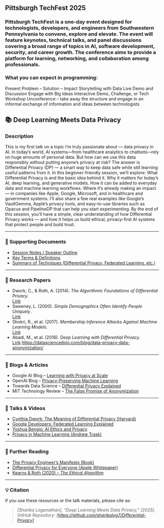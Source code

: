 ## Pittsburgh TechFest 2025

### Pittsburgh TechFest is a one-day event designed for technologists, developers, and engineers from Southwestern Pennsylvania to convene, explore and elevate. The event will feature keynotes, technical talks, and panel discussions covering a broad range of topics in AI, software development, security, and career growth. The conference aims to provide a platform for learning, networking, and collaboration among professionals.

### What you can expect in programming:
Present Problem – Solution – Impact
Storytelling with Data
Live Demo and Discussion
Engage with Big Ideas
Interactive Demo, Challenge, or Tech Workshop
Unconference – take away the structure and engage in an informal exchange of information and ideas between technologists

## 📚 Deep Learning Meets Data Privacy 

### Description
This is my first talk on a topic I’m truly passionate about — data privacy in AI. In today’s world, AI systems—from healthcare analytics to chatbots—rely on huge amounts of personal data. But how can we use this data responsibly without putting anyone’s privacy at risk?
The answer is Differential Privacy (DP) — a smart way to keep data safe while still learning useful patterns from it. In this beginner-friendly session, we’ll explore:
What Differential Privacy is and the basic idea behind it.
Why it matters for today’s AI, deep learning, and generative models.
How it can be added to everyday data and machine learning workflows.
Where it’s already making an impact — in companies like Apple, Google, Microsoft, and in healthcare and government systems.
I’ll also share a few real examples like Google’s VaultGemma, Apple’s privacy tools, and easy-to-use libraries such as Opacus and PipelineDP that can help you start experimenting.
By the end of this session, you’ll have a simple, clear understanding of how Differential Privacy works — and how it helps us build ethical, privacy-first AI systems that protect people and build trust.

---

### 🧾 Supporting Documents
- [Session Notes / Speaker Outline](./docs/Session_Notes.md)  
- [Key Terms & Definitions](./docs/Glossary.md)  
- [Summary of Techniques (Differential Privacy, Federated Learning, etc.)](./docs/Techniques_Summary.md)

---

### 📖 Research Papers
- Dwork, C., & Roth, A. (2014). *The Algorithmic Foundations of Differential Privacy*.  
  [Link](https://www.cis.upenn.edu/~aaroth/Papers/privacybook.pdf)  
- Sweeney, L. (2000). *Simple Demographics Often Identify People Uniquely*.  
  [Link](https://dataprivacylab.org/projects/identifiability/paper1.pdf)  
- Shokri, R., et al. (2017). *Membership Inference Attacks Against Machine Learning Models*.  
  [Link](https://arxiv.org/abs/1610.05820)  
- Abadi, M., et al. (2016). *Deep Learning with Differential Privacy*.  
  [Link](https://arxiv.org/abs/1607.00133)
  https://datasciencedojo.com/blog/data-privacy-data-anonymization/​

---

### 📰 Blogs & Articles
- Google AI Blog – [Learning with Privacy at Scale](https://ai.googleblog.com/2017/04/federated-learning-collaborative.html)  
- OpenAI Blog – [Privacy-Preserving Machine Learning](https://openai.com/research/)  
- Towards Data Science – [Differential Privacy Explained](https://towardsdatascience.com/an-intuitive-explanation-of-differential-privacy-61fef2e6b08a)  
- MIT Technology Review – [The False Promise of Anonymization](https://www.technologyreview.com/2019/07/23/134706/)

---

### 🎥 Talks & Videos
- [Cynthia Dwork: The Meaning of Differential Privacy (Harvard)](https://www.youtube.com/watch?v=lg-VhHlztqo)  
- [Google Developers: Federated Learning Explained](https://www.youtube.com/watch?v=89BGjQYA0uE)  
- [Yoshua Bengio: AI Ethics and Privacy](https://www.youtube.com/watch?v=_wNsZEqpKUA)  
- [Privacy in Machine Learning (Andrew Trask)](https://www.youtube.com/watch?v=7LCHs9zG4U8)

---

### 🧠 Further Reading
- [The Privacy Engineer’s Manifesto (Book)](https://www.amazon.com/Privacy-Engineers-Manifesto-Getting-Right/dp/1430263555)  
- [Differential Privacy for Everyone (Apple Whitepaper)](https://www.apple.com/privacy/docs/Differential_Privacy_Overview.pdf)  
- [Kearns & Roth (2020) – *The Ethical Algorithm*](https://www.ethicalalgorithm-book.com/)

---

### 💡 Citation
If you use these resources or the talk materials, please cite as:  
> *[Sharika Loganathan], “Deep Learning Meets Data Privacy,” (2025), GitHub Repository: [https://github.com/sharikalog7/Differential-Privacy]*

